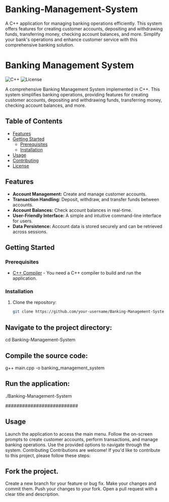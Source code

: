 # Banking-Management-System
A C++ application for managing banking operations efficiently. This system offers features for creating customer accounts, depositing and withdrawing funds, transferring money, checking account balances, and more. Simplify your bank's operations and enhance customer service with this comprehensive banking solution.
# Banking Management System

![C++](https://img.shields.io/badge/language-C%2B%2B-blue.svg)
![License](https://img.shields.io/badge/license-MIT-green.svg)

A comprehensive Banking Management System implemented in C++. This system simplifies banking operations, providing features for creating customer accounts, depositing and withdrawing funds, transferring money, checking account balances, and more.

## Table of Contents

- [Features](#features)
- [Getting Started](#getting-started)
  - [Prerequisites](#prerequisites)
  - [Installation](#installation)
- [Usage](#usage)
- [Contributing](#contributing)
- [License](#license)

## Features

- **Account Management:** Create and manage customer accounts.
- **Transaction Handling:** Deposit, withdraw, and transfer funds between accounts.
- **Account Balances:** Check account balances in real-time.
- **User-Friendly Interface:** A simple and intuitive command-line interface for users.
- **Data Persistence:** Account data is stored securely and can be retrieved across sessions.

## Getting Started

### Prerequisites

- [C++ Compiler](https://gcc.gnu.org/) - You need a C++ compiler to build and run the application.

### Installation

1. Clone the repository:

   ```sh
   git clone https://github.com/your-username/Banking-Management-System.git
## Navigate to the project directory:
cd Banking-Management-System
## Compile the source code:
g++ main.cpp -o banking_management_system
## Run the application:
./Banking-Management-System

##########################
## Usage
Launch the application to access the main menu.
Follow the on-screen prompts to create customer accounts, perform transactions, and manage banking operations.
Use the provided options to navigate through the system.
Contributing
Contributions are welcome! If you'd like to contribute to this project, please follow these steps:

## Fork the project.
Create a new branch for your feature or bug fix.
Make your changes and commit them.
Push your changes to your fork.
Open a pull request with a clear title and description.
